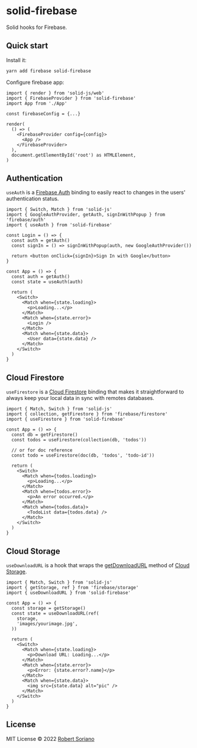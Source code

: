 # solid-firebase

Solid hooks for Firebase.

## Quick start

Install it:

```bash
yarn add firebase solid-firebase
```

Configure firebase app:

```tsx
import { render } from 'solid-js/web'
import { FirebaseProvider } from 'solid-firebase'
import App from './App'

const firebaseConfig = {...}

render(
  () => (
    <FirebaseProvider config={config}>
      <App />
    </FirebaseProvider>
  ),
  document.getElementById('root') as HTMLElement,
)
```

## Authentication

`useAuth` is a [Firebase Auth](https://firebase.google.com/docs/auth) binding to easily react to changes in the users' authentication status.

```tsx
import { Switch, Match } from 'solid-js'
import { GoogleAuthProvider, getAuth, signInWithPopup } from 'firebase/auth'
import { useAuth } from 'solid-firebase'

const Login = () => {
  const auth = getAuth()
  const signIn = () => signInWithPopup(auth, new GoogleAuthProvider())

  return <button onClick={signIn}>Sign In with Google</button>
}

const App = () => {
  const auth = getAuth()
  const state = useAuth(auth)

  return (
    <Switch>
      <Match when={state.loading}>
        <p>Loading...</p>
      </Match>
      <Match when={state.error}>
        <Login />
      </Match>
      <Match when={state.data}>
        <User data={state.data} />
      </Match>
    </Switch>
  )
}
```

## Cloud Firestore

`useFirestore` is a [Cloud Firestore](https://firebase.google.com/docs/firestore) binding that makes it straightforward to always keep your local data in sync with remotes databases.

```tsx
import { Match, Switch } from 'solid-js'
import { collection, getFirestore } from 'firebase/firestore'
import { useFirestore } from 'solid-firebase'

const App = () => {
  const db = getFirestore()
  const todos = useFirestore(collection(db, 'todos'))

  // or for doc reference
  const todo = useFirestore(doc(db, 'todos', 'todo-id'))

  return (
    <Switch>
      <Match when={todos.loading}>
        <p>Loading...</p>
      </Match>
      <Match when={todos.error}>
        <p>An error occurred.</p>
      </Match>
      <Match when={todos.data}>
        <TodoList data={todos.data} />
      </Match>
    </Switch>
  )
}
```

## Cloud Storage

`useDownloadURL` is a hook that wraps the [getDownloadURL](https://firebase.google.com/docs/storage/web/download-files#download_data_via_url) method of [Cloud Storage](https://firebase.google.com/docs/storage).

```tsx
import { Match, Switch } from 'solid-js'
import { getStorage, ref } from 'firebase/storage'
import { useDownloadURL } from 'solid-firebase'

const App = () => {
  const storage = getStorage()
  const state = useDownloadURL(ref(
    storage,
    'images/yourimage.jpg',
  ))

  return (
    <Switch>
      <Match when={state.loading}>
        <p>Download URL: Loading...</p>
      </Match>
      <Match when={state.error}>
        <p>Error: {state.error?.name}</p>
      </Match>
      <Match when={state.data}>
        <img src={state.data} alt="pic" />
      </Match>
    </Switch>
  )
}
```

## License

MIT License © 2022 [Robert Soriano](https://github.com/wobsoriano)